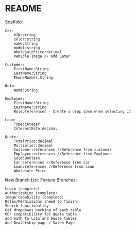 # README

Scaffold:

	Car:
		VIN:string
		color:string
		make:string
		model:string
		WholesalePrice:decimal
		Vehicle Image // Add Later

	Customer:
		FirstName:String
		LastName:String
		PhoneNumber:String

	Role:
		Name:String

	Employee:
		FirstName:String
		LastName:String
		Role:references - Create a drop down when selecting it

	Loan:
		Type:integer
		InterestRate:decimal

	Quote:
		TotalPrice:decimal
		Multiplier:decimal
		Customer:references //Reference from customer
		Employee:references //Reference from Employee
		Sold:Boolean
		Car:references //Reference from Car
		Loan:references //Reference from Loan
		Wholesale Price
		
		
New Branch List:
Feature Branches:

	Login (complete)
	Authorization (complete)
	Image capability (complete)
	Roles/Permissions (need to finish)
	Search functionality
	Get dropdowns working of each table
	PDF compatibility for Quote table
	add math to Loan and Quote tables
	Add Dealership page / Sales Page
	
